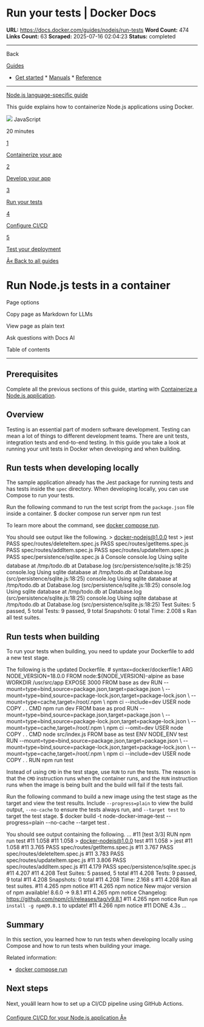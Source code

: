 # Run your tests | Docker Docs

**URL:** https://docs.docker.com/guides/nodejs/run-tests
**Word Count:** 474
**Links Count:** 63
**Scraped:** 2025-07-16 02:04:23
**Status:** completed

---

Back

[Guides](https://docs.docker.com/guides/)

  * [Get started](https://docs.docker.com/get-started/)   * [Manuals](https://docs.docker.com/manuals/)   * [Reference](https://docs.docker.com/reference/)

* * *

[Node.js language-specific guide](https://docs.docker.com/guides/nodejs/)

This guide explains how to containerize Node.js applications using Docker.

![](https://cdn.jsdelivr.net/gh/devicons/devicon@latest/icons/javascript/javascript-original.svg) JavaScript

20 minutes

[1](https://docs.docker.com/guides/nodejs/containerize/)

[Containerize your app](https://docs.docker.com/guides/nodejs/containerize/)

[2](https://docs.docker.com/guides/nodejs/develop/)

[Develop your app](https://docs.docker.com/guides/nodejs/develop/)

[3](https://docs.docker.com/guides/nodejs/run-tests/)

[Run your tests](https://docs.docker.com/guides/nodejs/run-tests/)

[4](https://docs.docker.com/guides/nodejs/configure-ci-cd/)

[Configure CI/CD](https://docs.docker.com/guides/nodejs/configure-ci-cd/)

[5](https://docs.docker.com/guides/nodejs/deploy/)

[Test your deployment](https://docs.docker.com/guides/nodejs/deploy/)

[Â« Back to all guides](https://docs.docker.com/guides/)

# Run Node.js tests in a container

Page options

Copy page as Markdown for LLMs

View page as plain text

Ask questions with Docs AI

Table of contents

* * *

## Prerequisites

Complete all the previous sections of this guide, starting with [Containerize a Node.js application](https://docs.docker.com/guides/nodejs/containerize/).

## Overview

Testing is an essential part of modern software development. Testing can mean a lot of things to different development teams. There are unit tests, integration tests and end-to-end testing. In this guide you take a look at running your unit tests in Docker when developing and when building.

## Run tests when developing locally

The sample application already has the Jest package for running tests and has tests inside the `spec` directory. When developing locally, you can use Compose to run your tests.

Run the following command to run the test script from the `package.json` file inside a container.               $ docker compose run server npm run test     

To learn more about the command, see [docker compose run](https://docs.docker.com/reference/cli/docker/compose/run/).

You should see output like the following.               > docker-nodejs@1.0.0 test     > jest           PASS  spec/routes/deleteItem.spec.js      PASS  spec/routes/getItems.spec.js      PASS  spec/routes/addItem.spec.js      PASS  spec/routes/updateItem.spec.js      PASS  spec/persistence/sqlite.spec.js       â Console              console.log           Using sqlite database at /tmp/todo.db                at Database.log (src/persistence/sqlite.js:18:25)              console.log           Using sqlite database at /tmp/todo.db                at Database.log (src/persistence/sqlite.js:18:25)              console.log           Using sqlite database at /tmp/todo.db                at Database.log (src/persistence/sqlite.js:18:25)              console.log           Using sqlite database at /tmp/todo.db                at Database.log (src/persistence/sqlite.js:18:25)              console.log           Using sqlite database at /tmp/todo.db                at Database.log (src/persistence/sqlite.js:18:25)               Test Suites: 5 passed, 5 total     Tests:       9 passed, 9 total     Snapshots:   0 total     Time:        2.008 s     Ran all test suites.     

## Run tests when building

To run your tests when building, you need to update your Dockerfile to add a new test stage.

The following is the updated Dockerfile.               # syntax=docker/dockerfile:1          ARG NODE_VERSION=18.0.0          FROM node:${NODE_VERSION}-alpine as base     WORKDIR /usr/src/app     EXPOSE 3000          FROM base as dev     RUN --mount=type=bind,source=package.json,target=package.json \         --mount=type=bind,source=package-lock.json,target=package-lock.json \         --mount=type=cache,target=/root/.npm \         npm ci --include=dev     USER node     COPY . .     CMD npm run dev          FROM base as prod     RUN --mount=type=bind,source=package.json,target=package.json \         --mount=type=bind,source=package-lock.json,target=package-lock.json \         --mount=type=cache,target=/root/.npm \         npm ci --omit=dev     USER node     COPY . .     CMD node src/index.js          FROM base as test     ENV NODE_ENV test     RUN --mount=type=bind,source=package.json,target=package.json \         --mount=type=bind,source=package-lock.json,target=package-lock.json \         --mount=type=cache,target=/root/.npm \         npm ci --include=dev     USER node     COPY . .     RUN npm run test

Instead of using `CMD` in the test stage, use `RUN` to run the tests. The reason is that the `CMD` instruction runs when the container runs, and the `RUN` instruction runs when the image is being built and the build will fail if the tests fail.

Run the following command to build a new image using the test stage as the target and view the test results. Include `--progress=plain` to view the build output, `--no-cache` to ensure the tests always run, and `--target test` to target the test stage.               $ docker build -t node-docker-image-test --progress=plain --no-cache --target test .     

You should see output containing the following.               ...          #11 [test 3/3] RUN npm run test     #11 1.058     #11 1.058 > docker-nodejs@1.0.0 test     #11 1.058 > jest     #11 1.058     #11 3.765 PASS spec/routes/getItems.spec.js     #11 3.767 PASS spec/routes/deleteItem.spec.js     #11 3.783 PASS spec/routes/updateItem.spec.js     #11 3.806 PASS spec/routes/addItem.spec.js     #11 4.179 PASS spec/persistence/sqlite.spec.js     #11 4.207     #11 4.208 Test Suites: 5 passed, 5 total     #11 4.208 Tests:       9 passed, 9 total     #11 4.208 Snapshots:   0 total     #11 4.208 Time:        2.168 s     #11 4.208 Ran all test suites.     #11 4.265 npm notice     #11 4.265 npm notice New major version of npm available! 8.6.0 -> 9.8.1     #11 4.265 npm notice Changelog: <https://github.com/npm/cli/releases/tag/v9.8.1>     #11 4.265 npm notice Run `npm install -g npm@9.8.1` to update!     #11 4.266 npm notice     #11 DONE 4.3s          ...     

## Summary

In this section, you learned how to run tests when developing locally using Compose and how to run tests when building your image.

Related information:

  * [docker compose run](https://docs.docker.com/reference/cli/docker/compose/run/)

## Next steps

Next, youâll learn how to set up a CI/CD pipeline using GitHub Actions.

[Configure CI/CD for your Node.js application Â»](https://docs.docker.com/guides/nodejs/configure-ci-cd/)